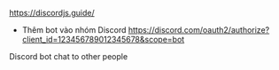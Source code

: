 https://discordjs.guide/

* Thêm bot vào nhóm Discord
https://discord.com/oauth2/authorize?client_id=123456789012345678&scope=bot

Discord bot chat to other people